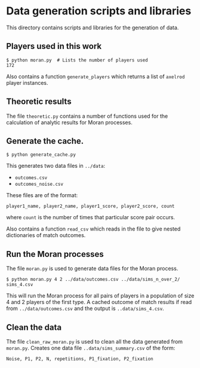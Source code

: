 # Data generation scripts and libraries

This directory contains scripts and libraries for the generation of data.

## Players used in this work

```
$ python moran.py  # Lists the number of players used
172
```

Also contains a function `generate_players` which returns a list of `axelrod`
player instances.

## Theoretic results

The file `theoretic.py` contains a number of functions used for the calculation
of analytic results for Moran processes.

## Generate the cache.

```
$ python generate_cache.py
```

This generates two data files in `../data`:

- `outcomes.csv`
- `outcomes_noise.csv`

These files are of the format:

```csv
player1_name, player2_name, player1_score, player2_score, count
```

where `count` is the number of times that particular score pair occurs.

Also contains a function `read_csv` which reads in the file to give nested
dictionaries of match outcomes.

## Run the Moran processes

The file `moran.py` is used to generate data files for the Moran process.

```
$ python moran.py 4 2 ../data/outcomes.csv ../data/sims_n_over_2/ sims_4.csv
```

This will run the Moran process for all pairs of players in a population of size
4 and 2 players of the first type. A cached outcome of match results if read
from `../data/outcomes.csv` and the output is `..data/sims_4.csv`.

## Clean the data

The file `clean_raw_moran.py` is used to clean all the data generated from
`moran.py`. Creates one data file `..data/sims_summary.csv` of the form:

```
Noise, P1, P2, N, repetitions, P1_fixation, P2_fixation
```



